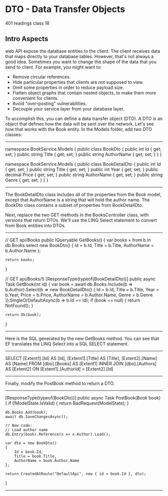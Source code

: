 # DTO - Data Transfer Objects
401 readings class 18

## Intro Aspects
 web API expose the database entities to the client. The client receives data that maps directly to your database tables. However, that's not always a good idea. Sometimes you want to change the shape of the data that you send to client. For example, you might want to:

   - Remove circular references.
   - Hide particular properties that clients are not supposed to view.
   - Omit some properties in order to reduce payload size.
   - Flatten object graphs that contain nested objects, to make them more convenient for clients.
   - Avoid "over-posting" vulnerabilities. 
   - Decouple your service layer from your database layer.

To accomplish this, you can define a data transfer object (DTO). A DTO is an object that defines how the data will be sent over the network. Let's see how that works with the Book entity. In the Models folder, add two DTO classes:
___________________________________________________________________________________________
namespace BookService.Models
{
    public class BookDto
    {
        public int Id { get; set; }
        public string Title { get; set; }
        public string AuthorName { get; set; }
    }
}

namespace BookService.Models
{
    public class BookDetailDto
    {
        public int Id { get; set; }
        public string Title { get; set; }
        public int Year { get; set; }
        public decimal Price { get; set; }
        public string AuthorName { get; set; }
        public string Genre { get; set; }
    }
}
___________________________________________________________________________________________
The BookDetailDto class includes all of the properties from the Book model, except that AuthorName is a string that will hold the author name. The BookDto class contains a subset of properties from BookDetailDto.

Next, replace the two GET methods in the BooksController class, with versions that return DTOs. We'll use the LINQ Select statement to convert from Book entities into DTOs.

___________________________________________________________________________________________
// GET api/Books
public IQueryable<BookDto> GetBooks()
{
    var books = from b in db.Books
                select new BookDto()
                {
                    Id = b.Id,
                    Title = b.Title,
                    AuthorName = b.Author.Name
                };

    return books;
}

// GET api/Books/5
[ResponseType(typeof(BookDetailDto))]
public async Task<IHttpActionResult> GetBook(int id)
{
    var book = await db.Books.Include(b => b.Author).Select(b =>
        new BookDetailDto()
        {
            Id = b.Id,
            Title = b.Title,
            Year = b.Year,
            Price = b.Price,
            AuthorName = b.Author.Name,
            Genre = b.Genre
        }).SingleOrDefaultAsync(b => b.Id == id);
    if (book == null)
    {
        return NotFound();
    }

    return Ok(book);
}
___________________________________________________________________________________________

Here is the SQL generated by the new GetBooks method. You can see that EF translates the LINQ Select into a SQL SELECT statement.

___________________________________________________________________________________________

SELECT 
    [Extent1].[Id] AS [Id], 
    [Extent1].[Title] AS [Title], 
    [Extent2].[Name] AS [Name]
    FROM  [dbo].[Books] AS [Extent1]
    INNER JOIN [dbo].[Authors] AS [Extent2] ON [Extent1].[AuthorId] = [Extent2].[Id]

___________________________________________________________________________________________

Finally, modify the PostBook method to return a DTO.

___________________________________________________________________________________________
[ResponseType(typeof(BookDto))]
public async Task<IHttpActionResult> PostBook(Book book)
{
    if (!ModelState.IsValid)
    {
        return BadRequest(ModelState);
    }

    db.Books.Add(book);
    await db.SaveChangesAsync();

    // New code:
    // Load author name
    db.Entry(book).Reference(x => x.Author).Load();

    var dto = new BookDto()
    {
        Id = book.Id,
        Title = book.Title,
        AuthorName = book.Author.Name
    };

    return CreatedAtRoute("DefaultApi", new { id = book.Id }, dto);
}
___________________________________________________________________________________________